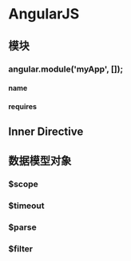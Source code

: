 # AngularJS

## 模块

### angular.module('myApp', []);

#### name

#### requires

## Inner Directive

## 数据模型对象

### $scope

### $timeout

### $parse

### $filter
